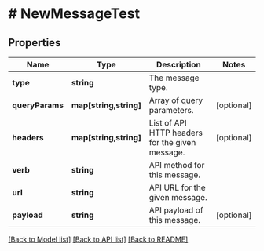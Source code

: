 # # NewMessageTest

## Properties

Name | Type | Description | Notes
------------ | ------------- | ------------- | -------------
**type** | **string** | The message type. | 
**queryParams** | **map[string,string]** | Array of query parameters. | [optional] 
**headers** | **map[string,string]** | List of API HTTP headers for the given message. | [optional] 
**verb** | **string** | API method for this message. | 
**url** | **string** | API URL for the given message. | 
**payload** | **string** | API payload of this message. | [optional] 

[[Back to Model list]](../../README.md#documentation-for-models) [[Back to API list]](../../README.md#documentation-for-api-endpoints) [[Back to README]](../../README.md)


